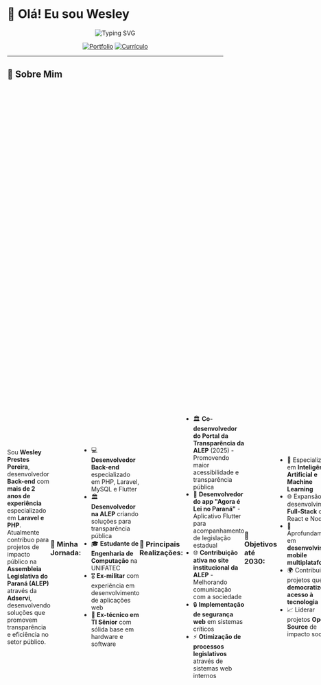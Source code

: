 # 👋 Olá! Eu sou Wesley

<div align="center">
  
![Typing SVG](https://readme-typing-svg.herokuapp.com?font=Fira+Code&weight=500&size=25&pause=1000&color=0366D6&center=true&vCenter=true&width=600&lines=Desenvolvedor+Back-end+com+%2B2+anos;Especialista+em+Laravel+%26+PHP;Estudante+de+Engenharia+da+Computação;Desenvolvedor+Mobile+Flutter)

[![Portfolio](https://img.shields.io/badge/Portfolio-View%20My%20Work-FF5722?style=for-the-badge&logo=web&logoColor=white)](https://github.com/Wesley-Prestes-Pereira?tab=repositories)
[![Currículo](https://img.shields.io/badge/Currículo-Download%20PDF-2196F3?style=for-the-badge&logo=adobeacrobatreader&logoColor=white)](https://github.com/Wesley-Prestes-Pereira/Wesley-Prestes-Pereira/blob/main/Curriculo%20-%20Wesley%20Prestes.pdf)

</div>

---

## 🚀 Sobre Mim

<div style="display: flex; align-items: center;">

Sou **Wesley Prestes Pereira**, desenvolvedor **Back-end** com **mais de 2 anos de experiência** especializado em **Laravel e PHP**. Atualmente contribuo para projetos de impacto público na **Assembleia Legislativa do Paraná (ALEP)** através da **Adservi**, desenvolvendo soluções que promovem transparência e eficiência no setor público.

### 🎯 **Minha Jornada:**
- 💻 **Desenvolvedor Back-end** especializado em PHP, Laravel, MySQL e Flutter
- 🏛️ **Desenvolvedor na ALEP** criando soluções para transparência pública
- 🎓 **Estudante de Engenharia de Computação** na UNIFATEC
- 🎖️ **Ex-militar** com experiência em desenvolvimento de aplicações web
- 🔧 **Ex-técnico em TI Sênior** com sólida base em hardware e software

### 🌟 **Principais Realizações:**
- 🏛️ **Co-desenvolvedor do Portal da Transparência da ALEP** (2025) - Promovendo maior acessibilidade e transparência pública
- 📱 **Desenvolvedor do app "Agora é Lei no Paraná"** - Aplicativo Flutter para acompanhamento de legislação estadual
- 🌐 **Contribuição ativa no site institucional da ALEP** - Melhorando comunicação com a sociedade
- 🔒 **Implementação de segurança web** em sistemas críticos
- ⚡ **Otimização de processos legislativos** através de sistemas web internos

### 🚀 **Objetivos até 2030:**
- 🤖 Especialização em **Inteligência Artificial e Machine Learning**
- 🌐 Expansão para desenvolvimento **Full-Stack** com React e Node.js
- 📱 Aprofundamento em **desenvolvimento mobile multiplataforma**
- 🌍 Contribuir para projetos que **democratizem o acesso à tecnologia**
- 📈 Liderar projetos **Open Source** de impacto social

---

## 💼 Experiência Profissional

<ul style="list-style: none; padding: 0;">

<li style="display: flex; margin-bottom: 20px; padding: 15px; border-left: 4px solid #0366d6; background-color: #f6f8fa;">
  <div>
    <h3>👨‍💻 Desenvolvedor Back-end | <em>ALEP via Adservi</em></h3>
    <p><strong>📅 Mai/2023 – Atual</strong></p>
    <ul>
      <li>🔹 Co-desenvolvimento do <strong>Portal da Transparência da ALEP</strong> (2025)</li>
      <li>🔹 Desenvolvimento de sistemas web internos para otimização de <strong>processos legislativos</strong></li>
      <li>🔹 Contribuição no <strong>site institucional da ALEP</strong></li>
      <li>🔹 Implementação de <strong>medidas de segurança web</strong></li>
      <li>🔹 Desenvolvimento com <strong>PHP</strong>, <strong>Laravel</strong>, <strong>MySQL</strong>, <strong>JavaScript</strong></li>
      <li>🔹 Utilização de frameworks <strong>Bootstrap</strong> e <strong>Bulma</strong></li>
    </ul>
  </div>
</li>

<li style="display: flex; margin-bottom: 20px; padding: 15px; border-left: 4px solid #28a745; background-color: #f6f8fa;">
  <div>
    <h3>💻 Técnico em Informática Sênior | <em>Adservi</em></h3>
    <p><strong>📅 Nov/2022 – Mai/2023</strong></p>
    <ul>
      <li>🔹 Manutenção preventiva e corretiva de hardware (desktops, notebooks, impressoras)</li>
      <li>🔹 Organização e otimização do ambiente de trabalho</li>
      <li>🔹 Implementação de melhorias na infraestrutura de TI</li>
      <li>🔹 Suporte técnico avançado e resolução de problemas complexos</li>
    </ul>
  </div>
</li>

<li style="display: flex; margin-bottom: 20px; padding: 15px; border-left: 4px solid #ffc107; background-color: #f6f8fa;">
  <div>
    <h3>🔧 Suporte Técnico | <em>Dixi Ponto</em></h3>
    <p><strong>📅 Mar/2022 – Nov/2022</strong></p>
    <ul>
      <li>🔹 Atendimento ao cliente e suporte técnico especializado</li>
      <li>🔹 Gestão de expedição e infraestrutura tecnológica</li>
      <li>🔹 Resolução de problemas complexos de hardware e software</li>
    </ul>
  </div>
</li>

<li style="display: flex; margin-bottom: 20px; padding: 15px; border-left: 4px solid #dc3545; background-color: #f6f8fa;">
  <div>
    <h3>🎖️ Soldado | <em>Exército Brasileiro</em></h3>
    <p><strong>📅 Fev/2021 – Jan/2022</strong></p>
    <ul>
      <li>🔹 Desenvolvimento de aplicações web para uso interno</li>
      <li>🔹 Logística e auxiliar de serviços gerais</li>
      <li>🔹 Desenvolvimento de disciplina e trabalho em equipe</li>
    </ul>
  </div>
</li>

</ul>

---

## 🎓 Formação Acadêmica

<div style="display: grid; grid-template-columns: 1fr 1fr; gap: 20px;">

<div style="border: 2px solid #0366d6; border-radius: 10px; padding: 20px; background: linear-gradient(135deg, #667eea 0%, #764ba2 100%); color: white;">
  <h3>🎓 Engenharia de Computação</h3>
  <p><strong>UNIFATEC - Centro Universitário de Tecnologia de Curitiba</strong></p>
  <p>📅 <strong>Fev/2022 – Cursando</strong></p>
  <p>🎯 Foco em desenvolvimento de software, sistemas embarcados e IA</p>
</div>

<div style="border: 2px solid #28a745; border-radius: 10px; padding: 20px; background: linear-gradient(135deg, #11998e 0%, #38ef7d 100%); color: white;">
  <h3>🏫 Técnico em Informática</h3>
  <p><strong>CEPMAT - Colégio Estadual Prof. Maria Aguiar Teixeira</strong></p>
  <p>📅 <strong>Fev/2017 – Dez/2020</strong></p>
  <p>🎯 Base sólida em programação, redes e infraestrutura</p>
</div>

</div>

---

## 🛠️ Stack Tecnológica

### 💻 **Backend Development**
<div style="display: flex; flex-wrap: wrap; gap: 10px;">

![PHP](https://img.shields.io/badge/PHP-777BB4?style=for-the-badge&logo=php&logoColor=white)
![Laravel](https://img.shields.io/badge/Laravel-FF2D20?style=for-the-badge&logo=laravel&logoColor=white)
![MySQL](https://img.shields.io/badge/MySQL-4479A1?style=for-the-badge&logo=mysql&logoColor=white)

</div>

### 📱 **Mobile Development**
<div style="display: flex; flex-wrap: wrap; gap: 10px;">

![Flutter](https://img.shields.io/badge/Flutter-02569B?style=for-the-badge&logo=flutter&logoColor=white)
![Dart](https://img.shields.io/badge/Dart-0175C2?style=for-the-badge&logo=dart&logoColor=white)
![Android](https://img.shields.io/badge/Android-3DDC84?style=for-the-badge&logo=android&logoColor=white)

</div>

### 🎨 **Frontend Development**
<div style="display: flex; flex-wrap: wrap; gap: 10px;">

![HTML5](https://img.shields.io/badge/HTML5-E34F26?style=for-the-badge&logo=html5&logoColor=white)
![CSS3](https://img.shields.io/badge/CSS3-1572B6?style=for-the-badge&logo=css3&logoColor=white)
![JavaScript](https://img.shields.io/badge/JavaScript-F7DF1E?style=for-the-badge&logo=javascript&logoColor=black)
![Bootstrap](https://img.shields.io/badge/Bootstrap-563D7C?style=for-the-badge&logo=bootstrap&logoColor=white)
![Bulma](https://img.shields.io/badge/Bulma-00D1B2?style=for-the-badge&logo=bulma&logoColor=white)

</div>

### 🔒 **Security & Tools**
<div style="display: flex; flex-wrap: wrap; gap: 10px;">

![Shell Script](https://img.shields.io/badge/Shell_Script-121011?style=for-the-badge&logo=gnu-bash&logoColor=white)
![Git](https://img.shields.io/badge/Git-F05032?style=for-the-badge&logo=git&logoColor=white)
![Linux](https://img.shields.io/badge/Linux-FCC624?style=for-the-badge&logo=linux&logoColor=black)
![Security](https://img.shields.io/badge/Web_Security-FF6B6B?style=for-the-badge&logo=security&logoColor=white)

</div>

### 🌐 **Languages**
![Português](https://img.shields.io/badge/Português-Nativo-green?style=for-the-badge)
![English](https://img.shields.io/badge/English-Avançado-blue?style=for-the-badge)

---

## 🎯 Projetos em Destaque

<div style="display: grid; grid-template-columns: repeat(auto-fit, minmax(300px, 1fr)); gap: 20px;">

<div style="border: 1px solid #e1e4e8; border-radius: 8px; padding: 20px; background-color: #f6f8fa;">
  <h3>🏛️ Portal da Transparência - ALEP</h3>
  <p>Co-desenvolvimento do novo Portal da Transparência da Assembleia Legislativa do Paraná, promovendo maior acessibilidade e transparência pública aos dados legislativos.</p>
  <p><strong>Tech:</strong> PHP, Laravel, MySQL, JavaScript, Bootstrap</p>
  <p><strong>Status:</strong> Em produção (2025)</p>
</div>

<div style="border: 1px solid #e1e4e8; border-radius: 8px; padding: 20px; background-color: #f6f8fa;">
  <h3>📱 Agora é Lei no Paraná</h3>
  <p>Aplicativo mobile desenvolvido em Flutter para acompanhamento da legislação estadual do Paraná, permitindo aos cidadãos ficarem informados sobre novas leis e projetos.</p>
  <p><strong>Tech:</strong> Flutter, Dart, Android</p>
  <p><strong>Status:</strong> Disponível na Play Store</p>
</div>

<div style="border: 1px solid #e1e4e8; border-radius: 8px; padding: 20px; background-color: #f6f8fa;">
  <h3>🌐 Site Institucional ALEP</h3>
  <p>Contribuição ativa no desenvolvimento e manutenção do site oficial da ALEP, melhorando a comunicação entre o poder legislativo e a sociedade.</p>
  <p><strong>Tech:</strong> PHP, Laravel, MySQL, JavaScript</p>
  <p><strong>Status:</strong> Em produção</p>
</div>

<div style="border: 1px solid #e1e4e8; border-radius: 8px; padding: 20px; background-color: #f6f8fa;">
  <h3>⚡ Sistemas Internos ALEP</h3>
  <p>Desenvolvimento de sistemas web internos que otimizam processos legislativos, aumentando a eficiência e produtividade dos trabalhos parlamentares.</p>
  <p><strong>Tech:</strong> PHP, Laravel, MySQL, Segurança Web</p>
  <p><strong>Status:</strong> Em uso interno</p>
</div>

</div>

---

## 🎮 Interesses & Hobbies

<div style="display: grid; grid-template-columns: repeat(auto-fit, minmax(200px, 1fr)); gap: 15px;">

<div align="left">
  <h3>🎮 Gaming</h3>
  <p>Estratégia, RPG e Simulação</p>
</div>

<div align="left">
  <h3>💻 Desenvolvimento</h3>
  <p>Projetos pessoais e Open Source</p>
</div>

<div align="left">
  <h3>🔧 Hardware</h3>
  <p>Montagem e manutenção de PCs</p>
</div>

<div align="left">
  <h3>🌍 Idiomas</h3>
  <p>Aprendizado contínuo</p>
</div>

<div align="left">
  <h3>📱 Mobile Dev</h3>
  <p>Desenvolvimento de apps Flutter</p>
</div>

<div align="left">
  <h3>🏛️ Setor Público</h3>
  <p>Tecnologia para transparência</p>
</div>

</div>

---

## 📞 Vamos Conversar?

<div align="center">

[![Email](https://img.shields.io/badge/Gmail-wesleypp930%40gmail.com-D14836?style=for-the-badge&logo=gmail&logoColor=white)](mailto:wesleypp930@gmail.com)
[![LinkedIn](https://img.shields.io/badge/LinkedIn-Wesley%20Prestes%20Pereira-0077B5?style=for-the-badge&logo=linkedin&logoColor=white)](https://www.linkedin.com/in/wesley-prestes-pereira)
[![GitHub](https://img.shields.io/badge/GitHub-Wesley--Prestes--Pereira-181717?style=for-the-badge&logo=github&logoColor=white)](https://github.com/Wesley-Prestes-Pereira)

</div>

---

<div align="center">

![Visitor Count](https://profile-counter.glitch.me/Wesley-Prestes-Pereira/count.svg)

**⭐ Se você gostou dos meus projetos, considere dar uma estrela nos repositórios!**

---

## 📈 Atividade no GitHub

<div align="center">

![GitHub Streak](https://github-readme-streak-stats.herokuapp.com/?user=Wesley-Prestes-Pereira&theme=radical&hide_border=true&background=0D1117)

</div>

---

## 📊 Estatísticas GitHub

<div align="center">
  
![Wesley's GitHub stats](https://github-readme-stats.vercel.app/api?username=Wesley-Prestes-Pereira&show_icons=true&theme=radical&hide_border=true&bg_color=0D1117&count_private=true&include_all_commits=true)

![Top Languages](https://github-readme-stats.vercel.app/api/top-langs/?username=Wesley-Prestes-Pereira&layout=compact&theme=radical&hide_border=true&bg_color=0D1117&langs_count=8)

</div>

---

*Última atualização: Julho 2025* | *Sempre aberto para novas oportunidades e colaborações!*

</div>
